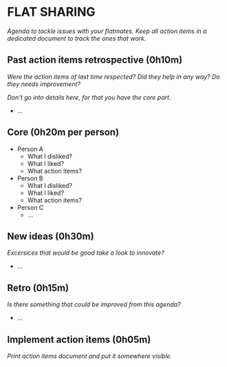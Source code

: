 # FLAT SHARING

*Agenda to tackle issues with your flatmates.*
*Keep all action items in a dedicated document to track the ones that work.*

## Past action items retrospective (0h10m)

*Were the action items of last time respected?*
*Did they help in any way?*
*Do they needs improvement?*

*Don't go into details here, for that you have the core part.*

- ...

## Core (0h20m per person)

- Person A
    - What I disliked?
    - What I liked?
    - What action items?
- Person B
    - What I disliked?
    - What I liked?
    - What action items?
- Person C
    - ...

## New ideas (0h30m)

*Excersices that would be good take a look to innovate?*

- ...

## Retro (0h15m)

*Is there something that could be improved from this agenda?*

- ...

## Implement action items (0h05m)

*Print action items document and put it somewhere visible.*
